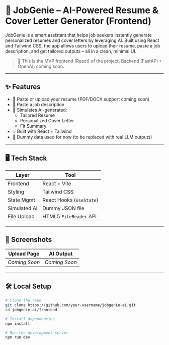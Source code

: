 # 🧠 JobGenie – AI-Powered Resume & Cover Letter Generator (Frontend)

JobGenie is a smart assistant that helps job seekers instantly generate personalized resumes and cover letters by leveraging AI. Built using React and Tailwind CSS, the app allows users to upload their resume, paste a job description, and get tailored outputs – all in a clean, minimal UI.

> 🚧 This is the MVP frontend (React) of the project. Backend (FastAPI + OpenAI) coming soon.

---

## ✨ Features

- 📄 Paste or upload your resume (PDF/DOCX support coming soon)
- 🧠 Paste a job description
- 🧪 Simulates AI-generated:
  - Tailored Resume
  - Personalized Cover Letter
  - Fit Summary
- 💡 Built with React + Tailwind
- 🔧 Dummy data used for now (to be replaced with real LLM outputs)

---

## 🖥️ Tech Stack

| Layer       | Tool                        |
|-------------|-----------------------------|
| Frontend    | React + Vite                |
| Styling     | Tailwind CSS                |
| State Mgmt  | React Hooks (`useState`)    |
| Simulated AI| Dummy JSON file             |
| File Upload | HTML5 `FileReader` API      |

---

## 📸 Screenshots

| Upload Page | AI Output |
|-------------|-----------|
| *Coming Soon* | *Coming Soon* |

---

## 🛠️ Local Setup

```bash
# Clone the repo
git clone https://github.com/your-username/jobgenie-ai.git
cd jobgenie-ai/frontend

# Install dependencies
npm install

# Run the development server
npm run dev